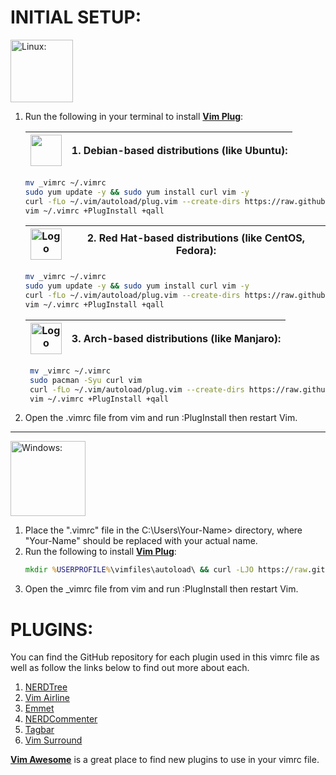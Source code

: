 # INITIAL SETUP:
<img src="https://i.extremetech.com/imagery/content-types/00ZTdioKuRFKHIEMNw8NtDb/hero-image.jpg"
height="100" alt="Linux:  ">

1. Run the following in your terminal to install [**Vim Plug**](https://github.com/junegunn/vim-plug):

    | <img src="https://www.debian.org/logos/openlogo-100.jpg" width="50" > | **1. Debian-based distributions (like Ubuntu):** |
    | ----- | ------------------------------------------------ |
      ```bash
    mv _vimrc ~/.vimrc
    sudo yum update -y && sudo yum install curl vim -y
    curl -fLo ~/.vim/autoload/plug.vim --create-dirs https://raw.githubusercontent.com/junegunn/vim-plug/master/plug.vim
    vim ~/.vimrc +PlugInstall +qall
   ```
    | <img src="https://th.bing.com/th/id/OIP.yh48v_vbOPrS-TK5uDgnqAHaHa?w=147&h=180&c=7&r=0&o=5&pid=1.7" width="50" alt="Logo"> | **2. Red Hat-based distributions (like CentOS, Fedora):** |
    | ----- | --------------------------------------------------------- |
      ```bash
    mv _vimrc ~/.vimrc
    sudo yum update -y && sudo yum install curl vim -y
    curl -fLo ~/.vim/autoload/plug.vim --create-dirs https://raw.githubusercontent.com/junegunn/vim-plug/master/plug.vim
    vim ~/.vimrc +PlugInstall +qall
   ```
    | <img src="https://th.bing.com/th/id/OIP.NVSHDT8c6NPhGojHQ4TkpgAAAA?rs=1&pid=ImgDetMain" width="50" alt="Logo"> | **3. Arch-based distributions (like Manjaro):** |
    | ----- | ----------------------------------------------- |      
   ```bash
    mv _vimrc ~/.vimrc
    sudo pacman -Syu curl vim
    curl -fLo ~/.vim/autoload/plug.vim --create-dirs https://raw.githubusercontent.com/junegunn/vim-plug/master/plug.vim
    vim ~/.vimrc +PlugInstall +qall
   ```
3. Open the .vimrc file from vim and run :PlugInstall then restart Vim.

***
   
<img src="https://www.roulette.ag/wp-content/uploads/2015/01/windows.jpg"
    height="120" alt="Windows:  ">

1. Place the ".vimrc" file in the C:\Users\Your-Name> directory, where "Your-Name" should be replaced with your actual name.  
2. Run the following to install [**Vim Plug**](https://github.com/junegunn/vim-plug):  
   ```cmd
   mkdir %USERPROFILE%\vimfiles\autoload\ && curl -LJO https://raw.githubusercontent.com/junegunn/vim-plug/master/plug.vim && move plug.vim %USERPROFILE%\vimfiles\autoload\
   ```  
3. Open the _vimrc file from vim and run :PlugInstall then restart Vim.  
  
# PLUGINS:  
You can find the GitHub repository for each plugin used in this vimrc file as well as follow the links below to find out more about each.  
1. [NERDTree](https://github.com/preservim/nerdtree)  
2. [Vim Airline](https://github.com/vim-airline/vim-airline)  
3. [Emmet](https://github.com/mattn/emmet-vim)  
4. [NERDCommenter](https://github.com/preservim/nerdcommenter)  
5. [Tagbar](https://github.com/preservim/tagbar)  
6. [Vim Surround](https://github.com/tpope/vim-surround)
  
[**Vim Awesome**](https://vimawesome.com/) is a great place to find new plugins to use in your vimrc file.  
